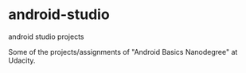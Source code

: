 # android-studio
android studio projects

Some of the projects/assignments of "Android Basics Nanodegree" at Udacity.
